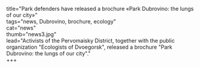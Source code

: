 title="Park defenders have released a brochure «Park Dubrovino: the lungs of our city»"  
tags="news, Dubrovino, brochure, ecology"  
cat="news"  
thumb="news3.jpg"  
lead="Activists of the Pervomaisky District, together with the public organization "Ecologists of Dvoegorsk", released a brochure "Park Dubrovino: the lungs of our city"."  
+++

